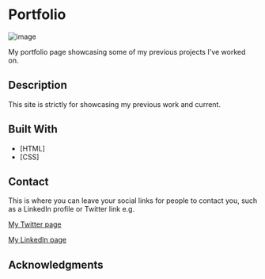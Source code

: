 # Portfolio

![image](https://i.imgur.com/y5xU3H5.png)

My portfolio page showcasing some of my previous projects I've worked on.

## Description

This site is strictly for showcasing my previous work and current.


## Built With

- [HTML]
- [CSS]



## Contact

This is where you can leave your social links for people to contact you, such as a LinkedIn profile or Twitter link e.g.

[My Twitter page](www.twitter.com)

[My LinkedIn page](www.linkedin.com)



## Acknowledgments


